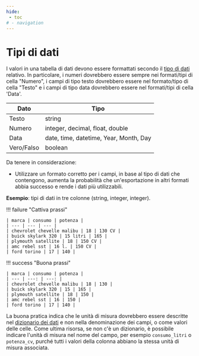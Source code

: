 ```yaml
---
hide:
 - toc
# - navigation
---
```


# Tipi di dati

I valori in una tabella di dati devono essere formattati secondo il [tipo di dati](https://www.w3.org/TR/xmlschema/) relativo. In particolare, i numeri dovrebbero essere sempre nei formati/tipi di cella "Numero", i campi di tipo testo dovrebbero essere nel formato/tipo di cella "Testo" e i campi di tipo data dovrebbero essere nel formati/tipi di cella 'Data'.

| Dato | Tipo |
| --- | --- |
| Testo | string |
| Numero | integer, decimal, float, double |
| Data | date, time, datetime, Year, Month, Day |
|Vero/Falso| boolean |

Da tenere in considerazione:

- Utilizzare un formato corretto per i campi, in base al tipo di dati che contengono, aumenta la probabilità che un'esportazione in altri formati abbia successo e rende i dati più utilizzabili.

**Esempio**: tipi di dati in tre colonne (string, integer, integer).

!!! failure "Cattiva prassi"

    | marca | consumo | potenza |
    | --- | --- | --- |
    | chevrolet chevelle malibu | 18 | 130 CV |
    | buick skylark 320 | 15 litri | 165 |
    | plymouth satellite | 18 | 150 CV |
    | amc rebel sst | 16 l. | 150 CV |
    | ford torino | 17 | 140 |

!!! success "Buona prassi"

    | marca | consumo | potenza |
    | --- | ---: | ---: |
    | chevrolet chevelle malibu | 18 | 130 |
    | buick skylark 320 | 15 | 165 |
    | plymouth satellite | 18 | 150 |
    | amc rebel sst | 16 | 150 |
    | ford torino | 17 | 140 |

La buona pratica indica che le unità di misura dovrebbero essere descritte nel [dizionario dei dati](../dizionario_dati.md) e non nella denominazione dei campi, o come valori delle celle. Come ultima risorsa, se non c'è un dizionario, è possibile indicare l'unità di misura nel nome del campo, per esempio `consumo_litri` o `potenza_cv`, purché tutti i valori della colonna abbiano la stessa unità di misura associata.
